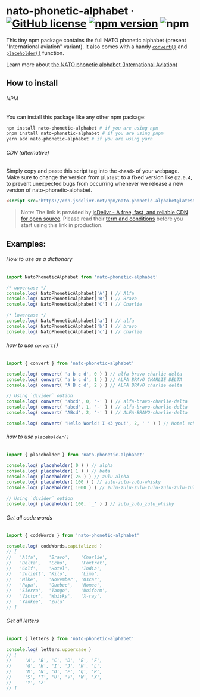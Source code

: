 # nato-phonetic-alphabet &middot; [![GitHub license](https://img.shields.io/github/license/UltraCakeBakery/nato-phonetic-alphabet.svg?style=flat-square)](#LICENSE) [![npm version](https://img.shields.io/codecov/c/github/ultracakebakery/nato-phonetic-alphabet?style=flat-square)](https://www.npmjs.com/package/nato-phonetic-alphabet) ![npm](https://img.shields.io/bundlephobia/min/nato-phonetic-alphabet?style=flat-square)

This tiny npm package contains the full NATO phonetic alphabet (present "International aviation" variant). 
It also comes with a handy [`convert()`](#how-to-use-convert) and [`placeholder()`](#how-to-use-placeholder) function.

Learn more about [the NATO phonetic alphabet (International Aviation)](https://en.wikipedia.org/wiki/NATO_phonetic_alphabet#International_aviation)


## How to install
###### NPM
You can install this package like any other npm package:

```bash
npm install nato-phonetic-alphabet # if you are using npm
pnpm install nato-phonetic-alphabet # if you are using pnpm
yarn add nato-phonetic-alphabet # if you are using yarn
```

###### CDN (alternative)
Simply copy and paste this script tag into the `<head>` of your webpage.
Make sure to change the version from `@latest` to a fixed version like `@2.0.4`, to prevent unexpected bugs from occurring whenever we release a new version of nato-phonetic-alphabet. 

```html
<script src="https://cdn.jsdelivr.net/npm/nato-phonetic-alphabet@latest"/>
````
> Note: The link is provided by [jsDelivr - A free, fast, and reliable CDN for open source](https://www.jsdelivr.com/). Please read their [term and conditions](https://www.jsdelivr.com/terms) before you start using this link in production.

## Examples:

###### How to use as a dictionary
```javascript
import NatoPhoneticAlphabet from 'nato-phonetic-alphabet'

/* uppercase */
console.log( NatoPhoneticAlphabet['A'] ) // Alfa
console.log( NatoPhoneticAlphabet['B'] ) // Bravo
console.log( NatoPhoneticAlphabet['C'] ) // Charlie

/* lowercase */
console.log( NatoPhoneticAlphabet['a'] ) // alfa
console.log( NatoPhoneticAlphabet['b'] ) // bravo
console.log( NatoPhoneticAlphabet['c'] ) // charlie
```

###### how to use `convert()`
```javascript
import { convert } from 'nato-phonetic-alphabet'

console.log( convert( 'a b c d', 0 ) ) // alfa bravo charlie delta
console.log( convert( 'a b c d', 1 ) ) // ALFA BRAVO CHARLIE DELTA
console.log( convert( 'A B c d', 2 ) ) // ALFA BRAVO charlie delta

// Using `divider` option
console.log( convert( 'abcd', 0, '-' ) ) // alfa-bravo-charlie-delta
console.log( convert( 'abcd', 1, '-' ) ) // alfa-bravo-charlie-delta
console.log( convert( 'ABcd', 2, '-' ) ) // ALFA-BRAVO-charlie-delta 

console.log( convert( 'Hello World! I <3 you!', 2, ' ' ) ) // Hotel echo lima lima oscar   Whisky oscar romeo lima delta !   India   < 3   yankee oscar uniform !
```

###### how to use `placeholder()`
```javascript
import { placeholder } from 'nato-phonetic-alphabet'

console.log( placeholder( 0 ) ) // alpha
console.log( placeholder( 1 ) ) // beta
console.log( placeholder( 26 ) ) // zulu-alpha
console.log( placeholder( 100 ) ) // zulu-zulu-zulu-whisky
console.log( placeholder( 1000 ) ) // zulu-zulu-zulu-zulu-zulu-zulu-zulu-zulu-zulu-zulu-zulu-zulu-zulu-zulu-zulu-zulu-zulu-zulu-zulu-zulu-zulu-zulu-zulu-zulu-zulu-zulu-zulu-zulu-zulu-zulu-zulu-zulu-zulu-zulu-zulu-zulu-zulu-zulu-mike

// Using `divider` option
console.log( placeholder( 100, '_' ) ) // zulu_zulu_zulu_whisky
```

###### Get all code words
```javascript
import { codeWords } from 'nato-phonetic-alphabet'

console.log( codeWords.capitalized )
// [
//   'Alfa',    'Bravo',    'Charlie',
//   'Delta',   'Echo',     'Foxtrot',
//   'Golf',    'Hotel',    'India',
//   'Juliett', 'Kilo',     'Lima',
//   'Mike',    'November', 'Oscar',
//   'Papa',    'Quebec',   'Romeo',
//   'Sierra',  'Tango',    'Uniform',
//   'Victor',  'Whisky',   'X-ray',
//   'Yankee',  'Zulu'
// ]
```

###### Get all letters
```javascript
import { letters } from 'nato-phonetic-alphabet'

console.log( letters.uppercase )
// [
//     'A', 'B', 'C', 'D', 'E', 'F',
//     'G', 'H', 'I', 'J', 'K', 'L',
//     'M', 'N', 'O', 'P', 'Q', 'R',
//     'S', 'T', 'U', 'V', 'W', 'X',
//     'Y', 'Z'
// ]

```
